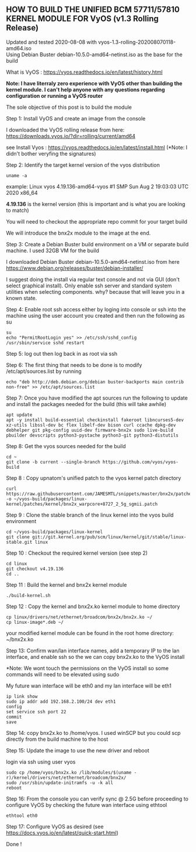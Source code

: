 ## HOW TO BUILD THE UNIFIED BCM 57711/57810 KERNEL MODULE FOR VyOS (v1.3 Rolling Release)
Updated and tested 2020-08-08 with vyos-1.3-rolling-202008070118-amd64.iso\
Using Debian Buster debian-10.5.0-amd64-netinst.iso as the base for the build

What is VyOS : https://vyos.readthedocs.io/en/latest/history.html

<b>Note: I have literraly zero experience with VyOS other than building the kernel module. I can't help anyone with any questions regarding configuration or running a VyOS router</b>

The sole objective of this post is to build the module

Step 1: Install VyOS and create an image from the console

I downloaded the VyOS rolling release from here: https://downloads.vyos.io/?dir=rolling/current/amd64

see Install Vyos : https://vyos.readthedocs.io/en/latest/install.html (*Note: I didn't bother veryfing the signatures)

Step 2: Identify the target kernel version of the vyos distribution

    uname -a

example: Linux vyos 4.19.136-amd64-vyos #1 SMP Sun Aug 2 19:03:03 UTC 2020 x86_64

<b>4.19.136</b> is the kernel version (this is important and is what you are looking to match)

You will need to checkout the appropriate repo commit for your target build

We will introduce the bnx2x module to the image at the end.

Step 3: Create a Debian Buster build environment on a VM or separate build machine. I used 32GB VM for the build

I downloaded Debian Buster debian-10.5.0-amd64-netinst.iso from here https://www.debian.org/releases/buster/debian-installer/

I suggest doing the install via regular text console and not via GUI (don't select graphical install).
Only enable ssh server and standard system utilities when selecting components.
why? because that will leave you in a known state.

Step 4: Enable root ssh access either by loging into console or ssh into the machine using the user account you created and then run the following as su

    su
    echo "PermitRootLogin yes" >> /etc/ssh/sshd_config
    /usr/sbin/service sshd restart

Step 5: log out then log back in as root via ssh

Step 6: The first thing that needs to be done is to modify /etc/apt/sources.list by running

    echo "deb http://deb.debian.org/debian buster-backports main contrib non-free" >> /etc/apt/sources.list
	
Step 7: Once you have modified the apt sources run the following to update and install the packages needed for the build (this will take awhile)

    apt update
    apt -y install build-essential checkinstall fakeroot libncurses5-dev xz-utils libssl-dev bc flex libelf-dev bison curl ccache dpkg-dev debhelper git pkg-config uuid-dev firmware-bnx2x sudo live-build pbuilder devscripts python3-pystache python3-git python3-distutils

Step 8: Get the vyos sources needed for the build

    cd ~
	git clone -b current --single-branch https://github.com/vyos/vyos-build

Step 8 : Copy upnatom's unified patch to the vyos kernel patch directory 

    curl https://raw.githubusercontent.com/JAMESMTL/snippets/master/bnx2x/patches/git/bnx2x_warpcore%2B8727_2_5g_sgmii.patch -o ~/vyos-build/packages/linux-kernel/patches/kernel/bnx2x_warpcore+8727_2_5g_sgmii.patch

Step 9 : Clone the stable branch of the linux kernel into the vyos build environment

    cd ~/vyos-build/packages/linux-kernel
	git clone git://git.kernel.org/pub/scm/linux/kernel/git/stable/linux-stable.git linux

Step 10 : Checkout the required kernel version (see step 2)

    cd linux
    git checkout v4.19.136
    cd ..

Step 11 : Build the kernel and bnx2x kernel module

    ./build-kernel.sh

Step 12 : Copy the kernel and bnx2x.ko kernel module to home directory

    cp linux/drivers/net/ethernet/broadcom/bnx2x/bnx2x.ko ~/
    cp linux-image*.deb ~/

your modified kernel module can be found in the root home directory:\
~/bnx2x.ko

Step 13: Confirm wan/lan interface names, add a temporary IP to the lan interface, and enable ssh so the we can copy bnx2x.ko to the VyOS install

*Note: We wont touch the permissions on the VyOS install so some commands will need to be elevated using sudo

My future wan interface will be eth0 and my lan interface will be eth1

    ip link show
    sudo ip addr add 192.168.2.100/24 dev eth1
    config
    set service ssh port 22
    commit
    save

Step 14: copy bnx2x.ko to /home/vyos. I used winSCP but you could scp directly from the build machine to the host

Step 15: Update the image to use the new driver and reboot

login via ssh using user vyos

    sudo cp /home/vyos/bnx2x.ko /lib/modules/$(uname -r)/kernel/drivers/net/ethernet/broadcom/bnx2x/
    sudo /usr/sbin/update-initramfs -u -k all
    reboot

Step 16: From the console you can verify sync @ 2.5G before proceeding to configure VyOS by checking the future wan interface using ethtool

    ethtool eth0

Step 17: Configure VyOS as desired (see https://docs.vyos.io/en/latest/quick-start.html)

Done !